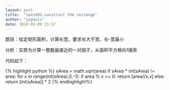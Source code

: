 ```yaml
---
layout: post
title:  "leet492.construct the rectange"
author: "yzpwslc"
date: 2018-03-09 21:57
---
```


<p>题目：给定矩形面积，计算长宽，要求长大于宽，长-宽最小</p>
<p>分析：实质为计算一整数最接近的一对因子，从面积平方根向1搜索</p>
<p>代码如下：</p>
{% highlight python %}
        sArea = math.sqrt(area)
        if sArea * int(sArea) != area:
            for x in range(int(sArea),0,-1):
                if area % x == 0:
                    return [area//x,x]
        else:
            return [int(sArea)] * 2
{% endhighlight%}
